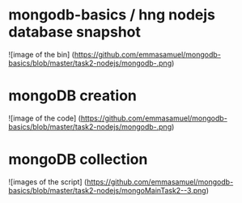# mongodb-basics / hng nodejs database snapshot
![image of the bin]
(https://github.com/emmasamuel/mongodb-basics/blob/master/task2-nodejs/mongodb-.png)


# mongoDB creation
![image of the code]
(https://github.com/emmasamuel/mongodb-basics/blob/master/task2-nodejs/mongodb-.png)


# mongoDB collection
![images of the script]
(https://github.com/emmasamuel/mongodb-basics/blob/master/task2-nodejs/mongoMainTask2--3.png)
